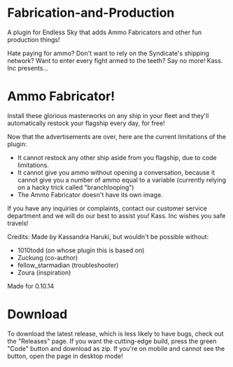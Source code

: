 # Fabrication-and-Production
A plugin for Endless Sky that adds Ammo Fabricators and other fun production things!

Hate paying for ammo? Don't want to rely on the Syndicate's shipping network? Want to enter every fight armed to the teeth? Say no more! Kass. Inc presents...

# Ammo Fabricator!

Install these glorious masterworks on any ship in your fleet and they'll automatically restock your flagship every day, for free!

Now that the advertisements are over, here are the current limitations of the plugin:
- It cannot restock any other ship aside from you flagship, due to code limitations.
- It cannot give you ammo without opening a conversation, because it cannot give you a number of ammo equal to a variable (currently relying on a hacky trick called "branchlooping")
- The Ammo Fabricator doesn't have its own image.

If you have any inquiries or complaints, contact our customer service department and we will do our best to assist you! Kass. Inc wishes you safe travels!

Credits:
Made by Kassandra Haruki, but wouldn't be possible without:
- 1010todd (on whose plugin this is based on)
- Zuckung (co-author)
- fellow_starmadian (troubleshooter)
- Zoura (inspiration)

Made for 0.10.14

# Download
To download the latest release, which is less likely to have bugs, check out the "Releases" page. If you want the cutting-edge build, press the green "Code" button and download as zip. If you're on mobile and cannot see the button, open the page in desktop mode!